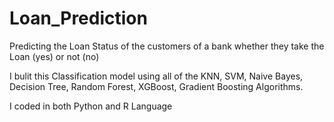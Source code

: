 # Loan_Prediction
Predicting the Loan Status of the customers of a bank whether they take the Loan (yes) or not (no)

I bulit this Classification model using all of the KNN, SVM, Naive Bayes, Decision Tree, Random Forest, XGBoost,
Gradient Boosting Algorithms.

I coded in both Python and R Language
